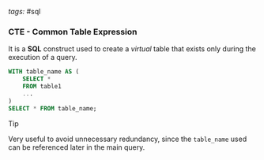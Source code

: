 _tags:_ #sql
### CTE - Common Table Expression

It is a **SQL**  construct used to create a _virtual_ table that exists only during the execution of a query.

```sql
WITH table_name AS (
	SELECT * 
	FROM table1
	...
)
SELECT * FROM table_name;
```

> [!tip]
> Very useful to avoid unnecessary redundancy, since the `table_name` used can be referenced later in the main query.